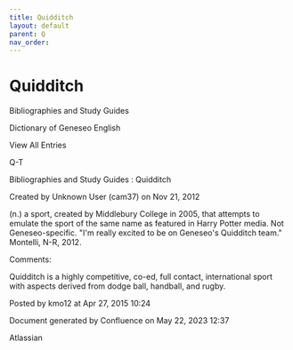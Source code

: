 ```yaml
---
title: Quidditch
layout: default
parent: Q
nav_order:
---
```


# Quidditch

Bibliographies and Study Guides

Dictionary of Geneseo English

View All Entries

Q-T

Bibliographies and Study Guides : Quidditch

Created by  Unknown User (cam37) on Nov 21, 2012

(n.) a sport, created by Middlebury College in 2005, that attempts to emulate the sport of the same name as featured in Harry Potter media. Not Geneseo-specific. &quot;I'm really excited to be on Geneseo's Quidditch team.&quot; Montelli, N-R, 2012.

Comments:

Quidditch is a highly competitive, co-ed, full contact, international sport with aspects derived from dodge ball, handball, and rugby. 

Posted by kmo12 at Apr 27, 2015 10:24

Document generated by Confluence on May 22, 2023 12:37

Atlassian
